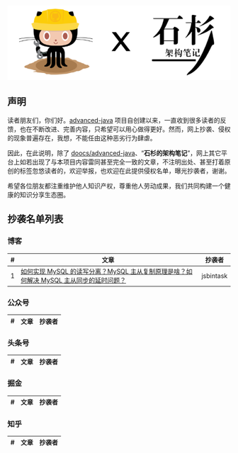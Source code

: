 <p align="center">
  <a href="https://github.com/doocs/leetcode"><img src="./images/advanced-java-doocs-shishan.png" alt="维权行动"></a>
</p>

## 声明
读者朋友们，你们好。[advanced-java](https://github.com/doocs/advanced-java) 项目自创建以来，一直收到很多读者的反馈，也在不断改进、完善内容，只希望可以用心做得更好。然而，网上抄袭、侵权的现象普遍存在，我想，不能任由这种恶劣行为肆虐。

因此，在此说明，除了 [doocs/advanced-java](https://github.com/doocs/advanced-java)、“**石杉的架构笔记**”，网上其它平台上如若出现了与本项目内容雷同甚至完全一致的文章，不注明出处、甚至打着原创的标签忽悠读者的，欢迎举报，也欢迎在此提供侵权名单，曝光抄袭者，谢谢。

希望各位朋友都注重维护他人知识产权，尊重他人劳动成果，我们共同构建一个健康的知识分享生态圈。

## 抄袭名单列表

### 博客
| # | 文章 | 抄袭者 |
|---|---|---|
| 1 | [如何实现 MySQL 的读写分离？MySQL 主从复制原理是啥？如何解决 MySQL 主从同步的延时问题？](https://jsbintask.cn/2019/02/17/interview/interview-high-concurrency-design/) | jsbintask |

### 公众号
| # | 文章 | 抄袭者 |
|---|---|---|

### 头条号
| # | 文章 | 抄袭者 |
|---|---|---|

### 掘金
| # | 文章 | 抄袭者 |
|---|---|---|

### 知乎
| # | 文章 | 抄袭者 |
|---|---|---|